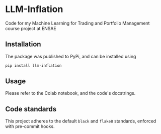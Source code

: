 # LLM-Inflation

Code for my Machine Learning for Trading and Portfolio Management course project at ENSAE

## Installation

The package was published to PyPi, and can be installed using

```bash
pip install llm-inflation
```

## Usage

Please refer to the Colab notebook, and the code's docstrings.

## Code standards

This project adheres to the default `black` and `flake8` standards, enforced with pre-commit hooks.
